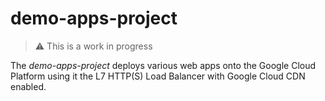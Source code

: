 # demo-apps-project

> :warning: This is a work in progress

The *demo-apps-project* deploys various web apps onto the Google Cloud Platform using it the L7 HTTP(S) Load Balancer with Google Cloud CDN enabled.
